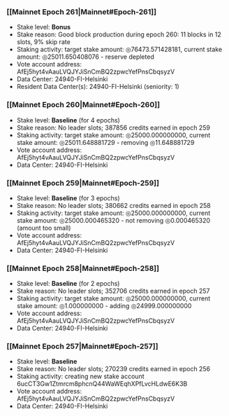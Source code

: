 ### [[Mainnet Epoch 261|Mainnet#Epoch-261]]
* Stake level: **Bonus**
* Stake reason: Good block production during epoch 260: 11 blocks in 12 slots, 9% skip rate
* Staking activity: target stake amount: ◎76473.571428181, current stake amount: ◎25011.650408076 - reserve depleted
* Vote account address: AfEj5hyt4vAauLVQJYJiSnCmBQ2zpwcYefPnsCbqsyzV
* Data Center: 24940-FI-Helsinki
* Resident Data Center(s): 24940-FI-Helsinki (seniority: 1)
### [[Mainnet Epoch 260|Mainnet#Epoch-260]]
* Stake level: **Baseline** (for 4 epochs)
* Stake reason: No leader slots; 387856 credits earned in epoch 259
* Staking activity: target stake amount: ◎25000.000000000, current stake amount: ◎25011.648881729 - removing ◎11.648881729
* Vote account address: AfEj5hyt4vAauLVQJYJiSnCmBQ2zpwcYefPnsCbqsyzV
* Data Center: 24940-FI-Helsinki
### [[Mainnet Epoch 259|Mainnet#Epoch-259]]
* Stake level: **Baseline** (for 3 epochs)
* Stake reason: No leader slots; 380662 credits earned in epoch 258
* Staking activity: target stake amount: ◎25000.000000000, current stake amount: ◎25000.000465320 - not removing ◎0.000465320 (amount too small)
* Vote account address: AfEj5hyt4vAauLVQJYJiSnCmBQ2zpwcYefPnsCbqsyzV
* Data Center: 24940-FI-Helsinki
### [[Mainnet Epoch 258|Mainnet#Epoch-258]]
* Stake level: **Baseline** (for 2 epochs)
* Stake reason: No leader slots; 352706 credits earned in epoch 257
* Staking activity: target stake amount: ◎25000.000000000, current stake amount: ◎1.000000000 - adding ◎24999.000000000
* Vote account address: AfEj5hyt4vAauLVQJYJiSnCmBQ2zpwcYefPnsCbqsyzV
* Data Center: 24940-FI-Helsinki
### [[Mainnet Epoch 257|Mainnet#Epoch-257]]
* Stake level: **Baseline**
* Stake reason: No leader slots; 270239 credits earned in epoch 256
* Staking activity: creating new stake account 6ucCT3Gw1Ztmrcm8phcnQ44WaWEqhXPfLvcHLdwE6K3B
* Vote account address: AfEj5hyt4vAauLVQJYJiSnCmBQ2zpwcYefPnsCbqsyzV
* Data Center: 24940-FI-Helsinki